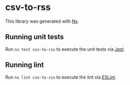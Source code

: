# csv-to-rss

This library was generated with [Nx](https://nx.dev).

## Running unit tests

Run `nx test csv-to-rss` to execute the unit tests via [Jest](https://jestjs.io).

## Running lint

Run `nx lint csv-to-rss` to execute the lint via [ESLint](https://eslint.org/).
